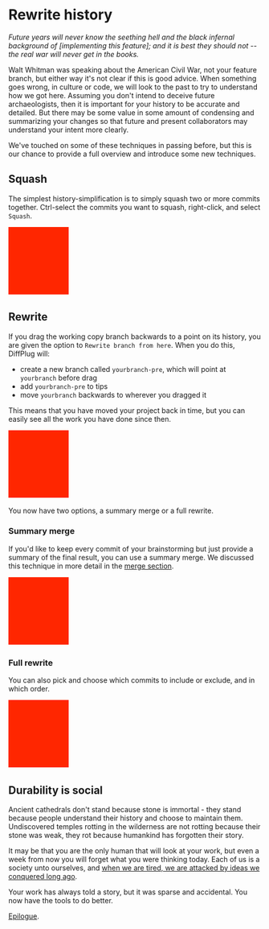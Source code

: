 # Rewrite history

*Future years will never know the seething hell and the black infernal background of [implementing this feature]; and it is best they should not -- the real war will never get in the books.*

Walt Whitman was speaking about the American Civil War, not your feature branch, but either way it's not clear if this is good advice.  When something goes wrong, in culture or code, we will look to the past to try to understand how we got here.  Assuming you don't intend to deceive future archaeologists, then it is important for your history to be accurate and detailed.  But there may be some value in some amount of condensing and summarizing your changes so that future and present collaborators may understand your intent more clearly.

We've touched on some of these techniques in passing before, but this is our chance to provide a full overview and introduce some new techniques.

## Squash

The simplest history-simplification is to simply squash two or more commits together.  Ctrl-select the commits you want to squash, right-click, and select `Squash`.

![Video of "oops, add this" squash.](TODO.png)

## Rewrite

If you drag the working copy branch backwards to a point on its history, you are given the option to `Rewrite branch from here`.  When you do this, DiffPlug will:

- create a new branch called `yourbranch-pre`, which will point at `yourbranch` before drag
- add `yourbranch-pre` to tips
- move `yourbranch` backwards to wherever you dragged it

This means that you have moved your project back in time, but you can easily see all the work you have done since then.

![Video setting up a rewrite.](TODO.png)

You now have two options, a summary merge or a full rewrite.

### Summary merge

If you'd like to keep every commit of your brainstorming but just provide a summary of the final result, you can use a summary merge.  We discussed this technique in more detail in the [merge section](../merge/merge.md).

![Video resolving with a summary merge.](TODO.png)

### Full rewrite

You can also pick and choose which commits to include or exclude, and in which order.

![Video resolving with a summary merge.](TODO.png)

<!---
- Add a squirrel
- Add a whale
- Add a human
- Make the squirrel blue

- Add a whale
- Add a squirrel
(reorder)
- Make the squirrel blue
(squash)
- omit adding the human entirely
-->

## Durability is social

Ancient cathedrals don't stand because stone is immortal - they stand because people understand their history and choose to maintain them.  Undiscovered temples rotting in the wilderness are not rotting because their stone was weak, they rot because humankind has forgotten their story.

It may be that you are the only human that will look at your work, but even a week from now you will forget what you were thinking today.  Each of us is a society unto ourselves, and [when we are tired, we are attacked by ideas we conquered long ago](https://quoteinvestigator.com/2019/02/26/tired/).

Your work has always told a story, but it was sparse and accidental.  You now have the tools to do better.

[Epilogue](../../epilogue/epilogue.md).
